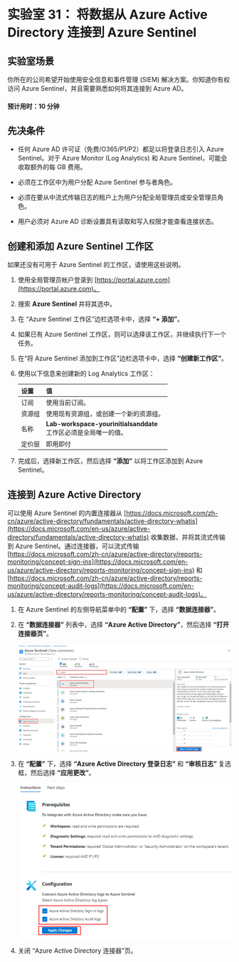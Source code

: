 ﻿---
lab:
    title: '31 - 将数据从 Azure Active Directory 连接到 Azure Sentinel'
    learning path: '04'
    module: '模块 04 - 监视和维护 Azure Active Directory'
---

# 实验室 31： 将数据从 Azure Active Directory 连接到 Azure Sentinel

## 实验室场景

你所在的公司希望开始使用安全信息和事件管理 (SIEM) 解决方案。你知道你有权访问 Azure Sentinel，并且需要熟悉如何将其连接到 Azure AD。

#### 预计用时：10 分钟

## 先决条件

- 任何 Azure AD 许可证（免费/O365/P1/P2）都足以将登录日志引入 Azure Sentinel。对于 Azure Monitor (Log Analytics) 和 Azure Sentinel，可能会收取额外的每 GB 费用。

- 必须在工作区中为用户分配 Azure Sentinel 参与者角色。

- 必须在要从中流式传输日志的租户上为用户分配全局管理员或安全管理员角色。

- 用户必须对 Azure AD 诊断设置具有读取和写入权限才能查看连接状态。

## 创建和添加 Azure Sentinel 工作区

如果还没有可用于 Azure Sentinel 的工作区，请使用这些说明。

1. 使用全局管理员帐户登录到 [https://portal.azure.com](https://portal.azure.com)。

1. 搜索 **Azure Sentinel** 并将其选中。

1. 在 “Azure Sentinel 工作区”边栏选项卡中，选择 **“+ 添加”**。

1. 如果已有 Azure Sentinel 工作区，则可以选择该工作区，并继续执行下一个任务。

1. 在“将 Azure Sentinel 添加到工作区”边栏选项卡中，选择 **“创建新工作区”**。

1. 使用以下信息来创建新的 Log Analytics 工作区：

    | 设置| 值|
    | :--- | :--- |
    | 订阅| 使用当前订阅。|
    | 资源组| 使用现有资源组，或创建一个新的资源组。|
    | 名称| **Lab-workspace-yourinitialsanddate**</br>工作区必须是全局唯一的值。|
    | 定价层| 即用即付|

1. 完成后，选择新工作区，然后选择 **“添加”** 以将工作区添加到 Azure Sentinel。

## 连接到 Azure Active Directory

可以使用 Azure Sentinel 的内置连接器从 [https://docs.microsoft.com/zh-cn/azure/active-directory/fundamentals/active-directory-whatis](https://docs.microsoft.com/en-us/azure/active-directory/fundamentals/active-directory-whatis) 收集数据，并将其流式传输到 Azure Sentinel。通过连接器，可以流式传输 [https://docs.microsoft.com/zh-cn/azure/active-directory/reports-monitoring/concept-sign-ins](https://docs.microsoft.com/en-us/azure/active-directory/reports-monitoring/concept-sign-ins) 和 [https://docs.microsoft.com/zh-cn/azure/active-directory/reports-monitoring/concept-audit-logs](https://docs.microsoft.com/en-us/azure/active-directory/reports-monitoring/concept-audit-logs)。

1. 在 Azure Sentinel 的左侧导航菜单中的 **“配置”** 下，选择 **“数据连接器”**。

1. 在 **“数据连接器”** 列表中，选择 **“Azure Active Directory”**，然后选择 **“打开连接器页”**。

    ![屏幕图像显示“数据连接器”边栏选项卡并突出显示 “Azure Active Directory 连接器”和“打开连接器页”](./media/lp4-mod4-sentinel-add-aad-connector.png)

1. 在 **“配置”** 下，选择 **“Azure Active Directory 登录日志”** 和 **“审核日志”** 复选框，然后选择 **“应用更改”**。

    ![屏幕图像突出显示由 Azure Sentinel 选择收集的 Azure Active Directory 日志](./media/lp4-mod4-sentinel-config-aad-connector.png)

1. 关闭 “Azure Active Directory 连接器”页。
